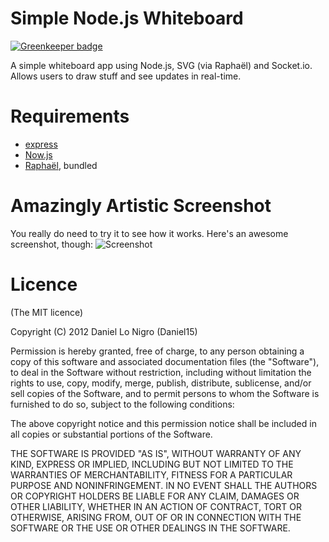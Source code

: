 Simple Node.js Whiteboard
=========================

[![Greenkeeper badge](https://badges.greenkeeper.io/Daniel15/NodeWhiteboard.svg)](https://greenkeeper.io/)

A simple whiteboard app using Node.js, SVG (via Raphaël) and Socket.io. Allows users to draw stuff 
and see updates in real-time.

Requirements
============
 - [express](http://expressjs.com/)
 - [Now.js](http://nowjs.com/)
 - [Raphaël](http://raphaeljs.com/), bundled

Amazingly Artistic Screenshot
=============================
You really do need to try it to see how it works. Here's an awesome screenshot, though:
![Screenshot](http://ss.dan.cx/2012/01/15-21.28.32.png)
 
Licence
=======
(The MIT licence)

Copyright (C) 2012 Daniel Lo Nigro (Daniel15)

Permission is hereby granted, free of charge, to any person obtaining a copy of
this software and associated documentation files (the "Software"), to deal in
the Software without restriction, including without limitation the rights to
use, copy, modify, merge, publish, distribute, sublicense, and/or sell copies
of the Software, and to permit persons to whom the Software is furnished to do
so, subject to the following conditions:

The above copyright notice and this permission notice shall be included in all
copies or substantial portions of the Software.

THE SOFTWARE IS PROVIDED "AS IS", WITHOUT WARRANTY OF ANY KIND, EXPRESS OR
IMPLIED, INCLUDING BUT NOT LIMITED TO THE WARRANTIES OF MERCHANTABILITY,
FITNESS FOR A PARTICULAR PURPOSE AND NONINFRINGEMENT. IN NO EVENT SHALL THE
AUTHORS OR COPYRIGHT HOLDERS BE LIABLE FOR ANY CLAIM, DAMAGES OR OTHER
LIABILITY, WHETHER IN AN ACTION OF CONTRACT, TORT OR OTHERWISE, ARISING FROM,
OUT OF OR IN CONNECTION WITH THE SOFTWARE OR THE USE OR OTHER DEALINGS IN THE
SOFTWARE.
